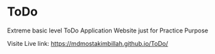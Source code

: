 # ToDo
Extreme basic level ToDo Application Website just for Practice Purpose 

Visite Live link: https://mdmostakimbillah.github.io/ToDo/ 
